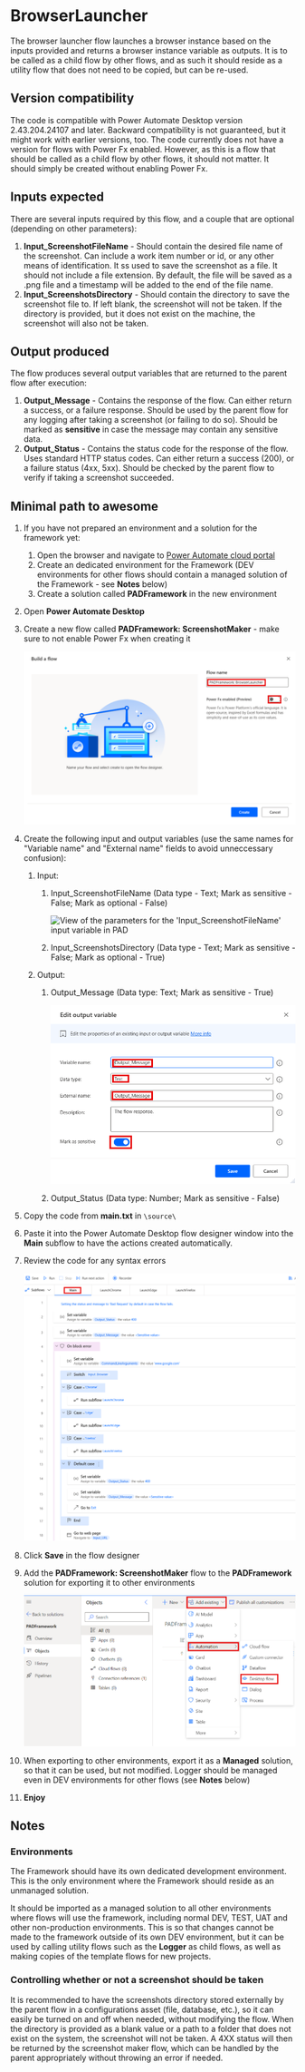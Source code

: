 # BrowserLauncher

The browser launcher flow launches a browser instance based on the inputs provided and returns a browser instance variable as outputs.
It is to be called as a child flow by other flows, and as such it should reside as a utility flow that does not need to be copied, but can be re-used.

## Version compatibility

The code is compatible with Power Automate Desktop version 2.43.204.24107 and later. Backward compatibility is not guaranteed, but it might work with earlier versions, too.
The code currently does not have a version for flows with Power Fx enabled. However, as this is a flow that should be called as a child flow by other flows, it should not matter. It should simply be created without enabling Power Fx.

## Inputs expected

There are several inputs required by this flow, and a couple that are optional (depending on other parameters):

1. **Input_ScreenshotFileName** - Should contain the desired file name of the screenshot. Can include a work item number or id, or any other means of identification. It ss used to save the screenshot as a file. It should not include a file extension. By default, the file will be saved as a .png file and a timestamp will be added to the end of the file name.
1. **Input_ScreenshotsDirectory** - Should contain the directory to save the screenshot file to. If left blank, the screenshot will not be taken. If the directory is provided, but it does not exist on the machine, the screenshot will also not be taken.

## Output produced

The flow produces several output variables that are returned to the parent flow after execution:

1. **Output_Message** - Contains the response of the flow. Can either return a success, or a failure response. Should be used by the parent flow for any logging after taking a screenshot (or failing to do so). Should be marked as **sensitive** in case the message may contain any sensitive data.
1. **Output_Status** - Contains the status code for the response of the flow. Uses standard HTTP status codes. Can either return a success (200), or a failure status (4xx, 5xx). Should be checked by the parent flow to verify if taking a screenshot succeeded.

## Minimal path to awesome

1. If you have not prepared an environment and a solution for the framework yet:
    1. Open the browser and navigate to [Power Automate cloud portal](https://make.powerautomate.com/)
    1. Create an dedicated environment for the Framework (DEV environments for other flows should contain a managed solution of the Framework - see **Notes** below)
    1. Create a solution called **PADFramework** in the new environment
1. Open **Power Automate Desktop**
1. Create a new flow called **PADFramework: ScreenshotMaker** - make sure to not enable Power Fx when creating it

    ![View of the flow creation window in PAD](./assets/creating-the-flow.png)

1. Create the following input and output variables (use the same names for "Variable name" and "External name" fields to avoid unneccessary confusion):
    1. Input:
        1. Input_ScreenshotFileName (Data type - Text; Mark as sensitive - False; Mark as optional - False)

            ![View of the parameters for the 'Input_ScreenshotFileName' input variable in PAD](./assets/input-screenshot-file-name-variable-parameters.png)

        1. Input_ScreenshotsDirectory (Data type - Text; Mark as sensitive - False; Mark as optional - True)
    1. Output:
        1. Output_Message (Data type: Text; Mark as sensitive - True)

            ![View of the parameters for the 'Output_Message' input variable in PAD](./assets/output-message-variable-parameters.png)

        1. Output_Status (Data type: Number; Mark as sensitive - False)
1. Copy the code from **main.txt** in `\source\`
1. Paste it into the Power Automate Desktop flow designer window into the **Main** subflow to have the actions created automatically.
1. Review the code for any syntax errors

    ![View of the code in the Main subflow in PAD](./assets/main-subflow-example.png)

1. Click **Save** in the flow designer
1. Add the **PADFramework: ScreenshotMaker** flow to the **PADFramework** solution for exporting it to other environments

    ![View of the menu path to add an existing desktop flow to a solution](./assets/adding-existing-desktop-flow-to-solution.png)

1. When exporting to other environments, export it as a **Managed** solution, so that it can be used, but not modified. Logger should be managed even in DEV environments for other flows (see **Notes** below)
1. **Enjoy**

## Notes

### Environments

The Framework should have its own dedicated development environment. This is the only environment where the Framework should reside as an unmanaged solution. 

It should be imported as a managed solution to all other environments where flows will use the framework, including normal DEV, TEST, UAT and other non-production environments. This is so that changes cannot be made to the framework outside of its own DEV environment, but it can be used by calling utility flows such as the **Logger** as child flows, as well as making copies of the template flows for new projects.

### Controlling whether or not a screenshot should be taken

It is recommended to have the screenshots directory stored externally by the parent flow in a configurations asset (file, database, etc.), so it can easily be turned on and off when needed, without modifying the flow.
When the directory is provided as a blank value or a path to a folder that does not exist on the system, the screenshot will not be taken. A 4XX status will then be returned by the screenshot maker flow, which can be handled by the parent appropriately without throwing an error if needed.

